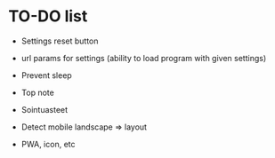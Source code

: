 # TO-DO list

- Settings reset button

- url params for settings (ability to load program with given settings)

- Prevent sleep

- Top note

- Sointuasteet

- Detect mobile landscape => layout

- PWA, icon, etc
